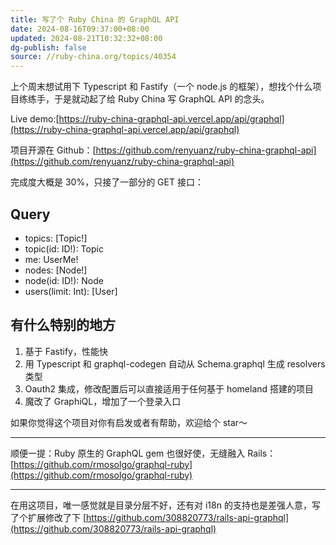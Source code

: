 ```yaml
---
title: 写了个 Ruby China 的 GraphQL API
date: 2024-08-16T09:37:00+08:00
updated: 2024-08-21T10:32:32+08:00
dg-publish: false
source: //ruby-china.org/topics/40354
---
```


上个周末想试用下 Typescript 和 Fastify（一个 node.js 的框架），想找个什么项目练练手，于是就动起了给 Ruby China 写 GraphQL API 的念头。

Live demo:[https://ruby-china-graphql-api.vercel.app/api/graphql](https://ruby-china-graphql-api.vercel.app/api/graphql)

项目开源在 Github：[https://github.com/renyuanz/ruby-china-graphql-api](https://github.com/renyuanz/ruby-china-graphql-api)

完成度大概是 30%，只接了一部分的 GET 接口：

## Query

- topics: [Topic!]
- topic(id: ID!): Topic
- me: UserMe!
- nodes: [Node!]
- node(id: ID!): Node
- users(limit: Int): [User]

## 有什么特别的地方

1. 基于 Fastify，性能快
2. 用 Typescript 和 graphql-codegen 自动从 Schema.graphql 生成 resolvers 类型
3. Oauth2 集成，修改配置后可以直接适用于任何基于 homeland 搭建的项目
4. 魔改了 GraphiQL，增加了一个登录入口

如果你觉得这个项目对你有启发或者有帮助，欢迎给个 star～

---

顺便一提：Ruby 原生的 GraphQL gem 也很好使，无缝融入 Rails：[https://github.com/rmosolgo/graphql-ruby](https://github.com/rmosolgo/graphql-ruby)

---

在用这项目，唯一感觉就是目录分层不好，还有对 i18n 的支持也是差强人意，写了个扩展修改了下 [https://github.com/308820773/rails-api-graphql](https://github.com/308820773/rails-api-graphql)
